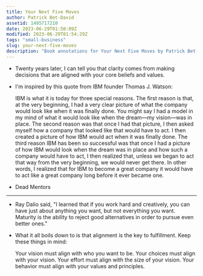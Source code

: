```yaml
---
title: Your Next Five Moves
author: Patrick Bet-David
assetid: 1495717210
date: 2023-06-29T01:50:09Z
modified: 2023-06-29T01:54:29Z
tags: "small-business"
slug: your-next-five-moves
description: "Book annotations for Your Next Five Moves by Patrick Bet-David"
---
```


*  Twenty years later, I can tell you that clarity comes from making decisions that are aligned with your core beliefs and values.

*  I'm inspired by this quote from IBM founder Thomas J. Watson:
   
   IBM is what it is today for three special reasons. The first reason is that, at the very beginning, I had a very clear picture of what the company would look like when it was finally done. You might say I had a model in my mind of what it would look like when the dream—my vision—was in place.
   The second reason was that once I had that picture, I then asked myself how a company that looked like that would have to act. I then created a picture of how IBM would act when it was finally done.
   The third reason IBM has been so successful was that once I had a picture of how IBM would look when the dream was in place and how such a company would have to act, I then realized that, unless we began to act that way from the very beginning, we would never get there.
   In other words, I realized that for IBM to become a great company it would have to act like a great company long before it ever became one.

*  Dead Mentors

---

*  Ray Dalio said, "I learned that if you work hard and creatively, you can have just about anything you want, but not everything you want. Maturity is the ability to reject good alternatives in order to pursue even better ones."

*  What it all boils down to is that alignment is the key to fulfillment. Keep these things in mind:
   
   Your vision must align with who you want to be.
   Your choices must align with your vision.
   Your effort must align with the size of your vision.
   Your behavior must align with your values and principles.


